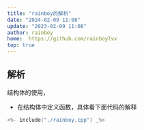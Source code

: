 ```yaml
---
title: "rainboy的解析"
date: "2024-02-09 11:08"
update: "2023-02-09 11:08"
author: rainboy
home:  https://github.com/rainboylvx
top: true
---
```


## 解析

结构体的使用，

- 在结构体中定义函数，具体看下面代码的解释

```cpp
<%- include("./rainboy.cpp") _%>
```


